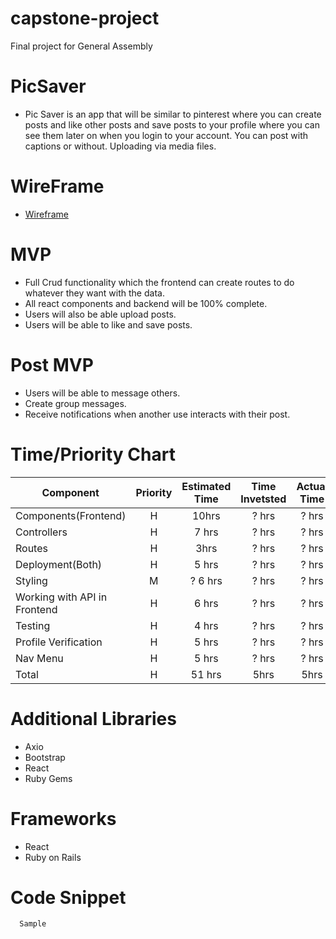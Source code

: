 # capstone-project

Final project for General Assembly

# PicSaver

- Pic Saver is an app that will be similar to pinterest where you can create posts and 
  like other posts and save posts to your profile where you can see them later on when you login to your account. You can post with captions or without. 
  Uploading via media files. 
  
# WireFrame
- [Wireframe](https://www.figma.com/file/E4Q62yK0M4bD6A1sOWPeUT/Untitled?node-id=0%3A1)
  
  
# MVP

- Full Crud functionality which the frontend can create routes to do whatever they want with the data.  
- All react components and backend will be 100% complete. 
- Users will also be able upload posts.
- Users will be able to like and save posts. 

# Post MVP
- Users will be able to message others.
- Create group messages.
- Receive notifications when another use interacts with their post.

# Time/Priority Chart 

| Component | Priority | Estimated Time | Time Invetsted | Actual Time |
| --- | :---: |  :---: | :---: | :---: |
| Components(Frontend) | H | 10hrs| ? hrs | ? hrs |
| Controllers | H | 7 hrs | ? hrs | ? hrs |
| Routes | H | 3hrs | ? hrs | ? hrs |
| Deployment(Both) | H | 5 hrs | ? hrs | ? hrs |
| Styling | M | ? 6 hrs | ? hrs | ? hrs |
| Working with API in Frontend | H | 6 hrs | ? hrs | ? hrs |
| Testing | H | 4 hrs | ? hrs | ? hrs |
| Profile Verification | H | 5 hrs | ? hrs | ? hrs |
| Nav Menu | H | 5 hrs | ? hrs | ? hrs |
| Total | H | 51 hrs| 5hrs | 5hrs |


# Additional Libraries

- Axio
- Bootstrap
- React
- Ruby Gems

# Frameworks

- React
- Ruby on Rails



# Code Snippet 
```
  Sample
  ```
